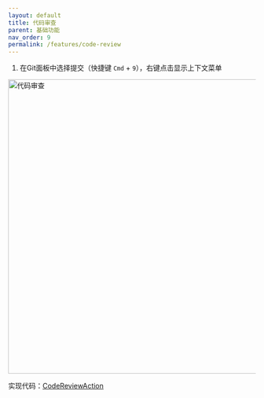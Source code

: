 ```yaml
---
layout: default
title: 代码审查
parent: 基础功能
nav_order: 9
permalink: /features/code-review
---
```


1. 在Git面板中选择提交（快捷键 `Cmd` + `9`），右键点击显示上下文菜单

<img src="https://unitmesh.cc/auto-dev/works-with-git.png" alt="代码审查" width="600px"/>

实现代码：[CodeReviewAction](https://github.com/unit-mesh/auto-dev/blob/master/exts/ext-git/src/main/kotlin/cc/unitmesh/git/actions/vcs/CodeReviewAction.kt)
